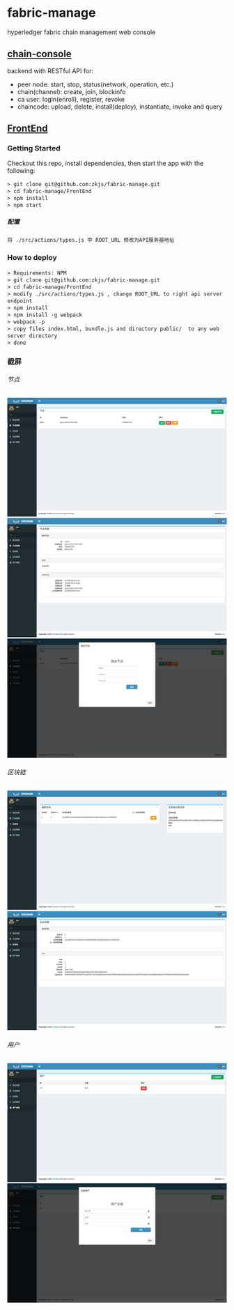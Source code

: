 # fabric-manage
hyperledger fabric chain management web console

## [chain-console](./chain-console)

backend with RESTful API for:
  - peer node: start, stop, status(network, operation, etc.)
  - chain(channel): create, join, blockinfo
  - ca user: login(enroll), register, revoke
  - chaincode: upload, delete, install(deploy), instantiate, invoke and query
  

## [FrontEnd](./FrontEnd)

### Getting Started

Checkout this repo, install dependencies, then start the app with the following:

```
> git clone git@github.com:zkjs/fabric-manage.git
> cd fabric-manage/FrontEnd
> npm install
> npm start
```

##### 配置  

```
将 ./src/actions/types.js 中 ROOT_URL 修改为API服务器地址
```

### How to deploy 
```
> Requirements: NPM
> git clone git@github.com:zkjs/fabric-manage.git
> cd fabric-manage/FrontEnd
> modify ./src/actions/types.js , change ROOT_URL to right api server endpoint
> npm install
> npm install -g webpack
> webpack -p
> copy files index.html, bundle.js and directory public/  to any web server directory
> done
```

### 截屏

###### 节点
 ![image](./FrontEnd/screenshot/peer.png)  
 ![image](./FrontEnd/screenshot/peer_detail.png)   
 ![image](./FrontEnd/screenshot/peer_add.png)  
 
###### 区块链  
 ![image](./FrontEnd/screenshot/chain.png)  
 ![image](./FrontEnd/screenshot/block.png)    
 
###### 用户
 ![image](./FrontEnd/screenshot/user.png)  
 ![image](./FrontEnd/screenshot/user_add.png)  
